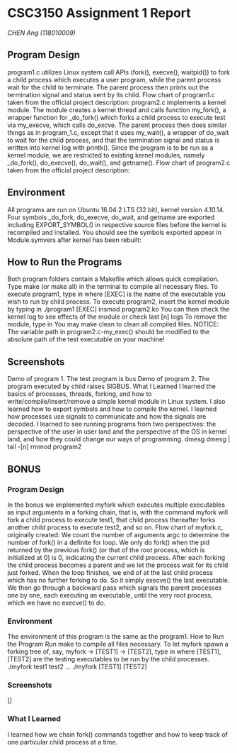 # CSC3150 Assignment 1 Report 

*CHEN Ang (118010009)*



## Program Design 

program1.c utilizes Linux system call APIs (fork(), execve(), waitpid()) to fork a child process which executes a user program, while the parent process wait for the child to terminate. The parent process then prints out the termination signal and status sent by its child.
Flow chart of program1.c taken from the official project description:
program2.c implements a kernel module. The module creates a kernel thread and calls function my_fork(), a wrapper function for _do_fork() which forks a child process to execute test via my_execve, which calls do_excve. The parent process then does similar things as in program_1.c, except that it uses my_wait(), a wrapper of do_wait to wait for the child process, and that the termination signal and status is written into kernel log with printk(). Since the program is to be run as a kernel module, we are restricted to existing kernel modules, namely _do_fork(), do_execve(), do_wait(), and getname().
Flow chart of program2.c taken from the official project description:

## Environment 

All programs are run on Ubuntu 16.04.2 LTS (32 bit), kernel version 4.10.14. Four symbols _do_fork, do_execve, do_wait, and getname are exported including EXPORT_SYMBOL() in respective source files before the kernel is recompiled and installed.
You should see the symbols exported appear in Module.symvers after kernel has been rebuilt:

## How to Run the Programs 

Both program folders contain a Makefile which allows quick compilation. Type make (or make all) in the terminal to compile all necessary files. 
To execute program1, type in
where [EXEC] is the name of the executable you wish to run by child process.
To execute program2, insert the kernel module by typing in
./program1 [EXEC]
insmod program2.ko
You can then check the kernel log to see effects of the module
or check last [n] logs
To remove the module, type in
You may make clean to clean all compiled files. 
NOTICE: The variable path in program2.c-my_exec() should be modified to the absolute path of the test executable on your machine!

## Screenshots 

Demo of program 1. The test program is bus
Demo of program 2. The program executed by child raises SIGBUS.
What I Learned I learned the basics of processes, threads, forking, and how to write/compile/insert/remove a simple kernel module in Linux system. I also learned how to export symbols and how to compile the kernel. I learned how processes use signals to communicate and how the signals are decoded. I learned to see running programs from two perspectives: the perspective of the user in user land and the perspective of the OS in kernel land, and how they could change our ways of programming.
dmesg
dmesg | tail -[n]
rmmod program2

## BONUS

### Program Design 

In the bonus we implemented myfork which executes multiple executables as input arguments in a forking chain, that is, with the command
myfork will fork a child process to execute test1, that child process thereafter forks another child process to execute test2, and so on.
Flow chart of myfork.c, originally created:
We count the number of arguments argc to determine the number of fork() in a definite for loop. We only do fork() when the pid returned by the previous fork() (or that of the root process, which is initialized at 0) is 0, indicating the current child process. After each forking the child process becomes a parent and we let the process wait for its child just forked. When the loop finishes, we end of at the last child process which has no further forking to do. So it simply execve() the last executable. We then go through a backward pass which signals the parent processes one by one, each  executing an executable, until the very root process, which we have no execve() to do. 

### Environment 

The environment of this program is the same as the program1.
How to Run the Program Run make to compile all files necessary.
To let myfork spawn a forking tree of, say, myfork -> [TEST1] -> [TEST2], type in
where [TEST1], [TEST2] are the testing executables to be run by the child processes.
./myfork test1 test2 ...
./myfork [TEST1] [TEST2]

### Screenshots

[]

### What I Learned

I learned how we chain fork() commands together and how to keep track of one particular child process at a time.